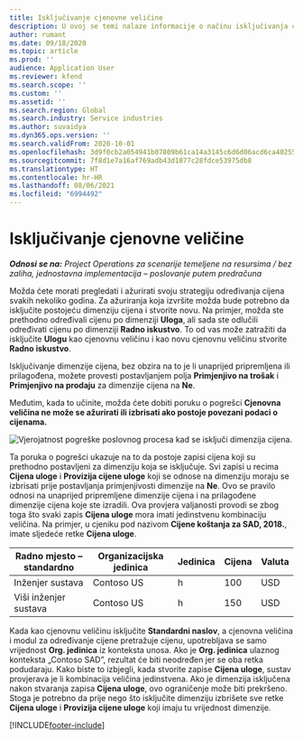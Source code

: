 ```yaml
---
title: Isključivanje cjenovne veličine
description: U ovoj se temi nalaze informacije o načinu isključivanja cjenovnih veličina.
author: rumant
ms.date: 09/18/2020
ms.topic: article
ms.prod: ''
audience: Application User
ms.reviewer: kfend
ms.search.scope: ''
ms.custom: ''
ms.assetid: ''
ms.search.region: Global
ms.search.industry: Service industries
ms.author: suvaidya
ms.dyn365.ops.version: ''
ms.search.validFrom: 2020-10-01
ms.openlocfilehash: 3d9f0cb2a054941b07809b61ca14a3145c6d6d06acd6ca40255d5ec9de92be22
ms.sourcegitcommit: 7f8d1e7a16af769adb43d1877c28fdce53975db8
ms.translationtype: HT
ms.contentlocale: hr-HR
ms.lasthandoff: 08/06/2021
ms.locfileid: "6994492"
---
```

# <a name="turning-off-a-pricing-dimension"></a>Isključivanje cjenovne veličine

_**Odnosi se na:** Project Operations za scenarije temeljene na resursima / bez zaliha, jednostavna implementacija – poslovanje putem predračuna_

Možda ćete morati pregledati i ažurirati svoju strategiju određivanja cijena svakih nekoliko godina. Za ažuriranja koja izvršite možda bude potrebno da isključite postojeću dimenziju cijena i stvorite novu. Na primjer, možda ste prethodno određivali cijenu po dimenziji **Uloga**, ali sada ste odlučili određivati cijenu po dimenziji **Radno iskustvo**. To od vas može zatražiti da isključite **Ulogu** kao cjenovnu veličinu i kao novu cjenovnu veličinu stvorite **Radno iskustvo**. 

Isključivanje dimenzije cijena, bez obzira na to je li unaprijed pripremljena ili prilagođena, možete provesti postavljanjem polja **Primjenjivo na trošak** i **Primjenjivo na prodaju** za dimenzije cijena na **Ne**.

Međutim, kada to učinite, možda ćete dobiti poruku o pogrešci **Cjenovna veličina ne može se ažurirati ili izbrisati ako postoje povezani podaci o cijenama.**

![Vjerojatnost pogreške poslovnog procesa kad se isključi dimenzija cijena.](media/Business-Process-Error.png)

Ta poruka o pogrešci ukazuje na to da postoje zapisi cijena koji su prethodno postavljeni za dimenziju koja se isključuje. Svi zapisi u recima **Cijena uloge** i **Provizija cijene uloge** koji se odnose na dimenziju moraju se izbrisati prije postavljanja primjenjivosti dimenzije na **Ne**. Ovo se pravilo odnosi na unaprijed pripremljene dimenzije cijena i na prilagođene dimenzije cijena koje ste izradili. Ova provjera valjanosti provodi se zbog toga što svaki zapis **Cijena uloge** mora imati jedinstvenu kombinaciju veličina. Na primjer, u cjeniku pod nazivom **Cijene koštanja za SAD, 2018.**, imate sljedeće retke **Cijena uloge**. 

| Radno mjesto – standardno         | Organizacijska jedinica    |Jedinica   |Cijena  |Valuta  |
| -----------------------|-------------|-------|-------|----------|
| Inženjer sustava|Contoso US|h| 100|USD|
| Viši inženjer sustava|Contoso US|h| 150| USD|


Kada kao cjenovnu veličinu isključite **Standardni naslov**, a cjenovna veličina i modul za određivanje cijene pretražuje cijenu, upotrebljava se samo vrijednost **Org. jedinica** iz konteksta unosa. Ako je **Org. jedinica** ulaznog konteksta „Contoso SAD”, rezultat će biti neodređen jer se oba retka podudaraju. Kako biste to izbjegli, kada stvorite zapise **Cijena uloge**, sustav provjerava je li kombinacija veličina jedinstvena. Ako je dimenzija isključena nakon stvaranja zapisa **Cijena uloge**, ovo ograničenje može biti prekršeno. Stoga je potrebno da prije nego što isključite dimenziju izbrišete sve retke **Cijena uloge** i **Provizija cijene uloge** koji imaju tu vrijednost dimenzije.


[!INCLUDE[footer-include](../includes/footer-banner.md)]
